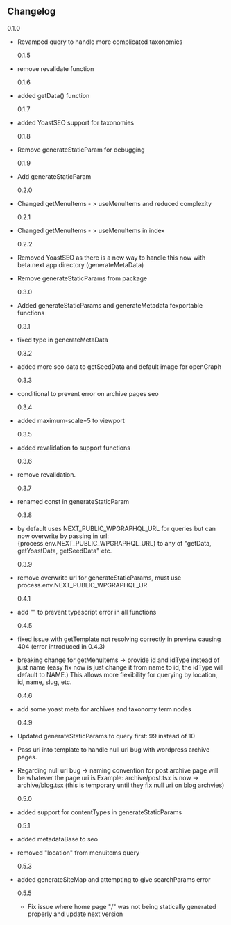 ## Changelog

0.1.0

- Revamped query to handle more complicated taxonomies

  0.1.5

- remove revalidate function

  0.1.6

- added getData() function

  0.1.7

- added YoastSEO support for taxonomies

  0.1.8

- Remove generateStaticParam for debugging

  0.1.9

- Add generateStaticParam

  0.2.0

- Changed getMenuItems - > useMenuItems and reduced complexity

  0.2.1

- Changed getMenuItems - > useMenuItems in index

  0.2.2

- Removed YoastSEO as there is a new way to handle this now with beta.next app directory (generateMetaData)
- Remove generateStaticParams from package

  0.3.0

- Added generateStaticParams and generateMetadata fexportable functions

  0.3.1

- fixed type in generateMetaData

  0.3.2

- added more seo data to getSeedData and default image for openGraph

  0.3.3

- conditional to prevent error on archive pages seo

  0.3.4

- added maximum-scale=5 to viewport

  0.3.5

- added revalidation to support functions

  0.3.6

- remove revalidation.

  0.3.7

- renamed const in generateStaticParam

  0.3.8

- by default uses NEXT_PUBLIC_WPGRAPHQL_URL for queries but can now overwrite by passing in url: {process.env.NEXT_PUBLIC_WPGRAPHQL_URL} to any of "getData, getYoastData, getSeedData" etc.

  0.3.9

- remove overwrite url for generateStaticParams, must use process.env.NEXT_PUBLIC_WPGRAPHQL_UR

  0.4.1

- add "" to prevent typescript error in all functions

  0.4.5

- fixed issue with getTemplate not resolving correctly in preview causing 404 (error introduced in 0.4.3)
- breaking change for getMenuItems -> provide id and idType instead of just name (easy fix now is just change it from name to id, the idType will default to NAME.) This allows more flexibility for querying by location, id, name, slug, etc.

  0.4.6

- add some yoast meta for archives and taxonomy term nodes

  0.4.9

- Updated generateStaticParams to query first: 99 instead of 10
- Pass uri into template to handle null uri bug with wordpress archive pages.
- Regarding null uri bug -> naming convention for post archive page will be whatever the page uri is
  Example: archive/post.tsx is now -> archive/blog.tsx (this is temporary until they fix null uri on blog archvies)

  0.5.0

- added support for contentTypes in generateStaticParams

  0.5.1

- added metadataBase to seo
- removed "location" from menuitems query

  0.5.3

- added generateSiteMap and attempting to give searchParams error

  0.5.5

  - Fix issue where home page "/" was not being statically generated properly and update next version
